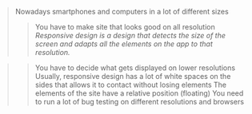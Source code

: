 > Nowadays smartphones and computers in a lot of different sizes
>> You have to make site that looks good on all resolution
_Responsive design is a design that detects the size of the screen and adapts all the elements on the app to that resolution._

>> You have to decide what gets displayed on lower resolutions
> Usually, responsive design has a lot of white spaces on the sides that allows it to contact without losing elements 
> The elements of the site have a relative position (floating)
> You need to run a lot of bug testing on different resolutions and browsers 
